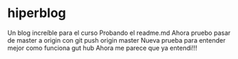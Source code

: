 # hiperblog
Un blog increíble para el curso
Probando el readme.md
Ahora pruebo pasar de master a origin con git push origin master
Nueva prueba para entender mejor como funciona gut hub
Ahora me parece que ya entendi!!!
